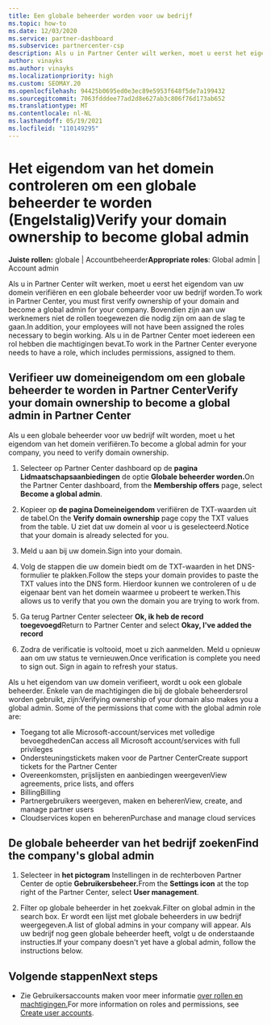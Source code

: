 ```yaml
---
title: Een globale beheerder worden voor uw bedrijf
ms.topic: how-to
ms.date: 12/03/2020
ms.service: partner-dashboard
ms.subservice: partnercenter-csp
description: Als u in Partner Center wilt werken, moet u eerst het eigendom van uw domein verifiëren. Meer informatie over hoe u dit doet en hoe u een globale beheerder wordt die gebruikers kan toevoegen.
author: vinayks
ms.author: vinayks
ms.localizationpriority: high
ms.custom: SEOMAY.20
ms.openlocfilehash: 94425b0695ed0e3ec89e5953f648f5de7a199432
ms.sourcegitcommit: 7063fdddee77ad2d8e627ab3c806f76d173ab652
ms.translationtype: MT
ms.contentlocale: nl-NL
ms.lasthandoff: 05/19/2021
ms.locfileid: "110149295"
---
```

# <a name="verify-your-domain-ownership-to-become-global-admin"></a><span data-ttu-id="11466-104">Het eigendom van het domein controleren om een globale beheerder te worden (Engelstalig)</span><span class="sxs-lookup"><span data-stu-id="11466-104">Verify your domain ownership to become global admin</span></span> 


<span data-ttu-id="11466-105">**Juiste rollen:** globale | Accountbeheerder</span><span class="sxs-lookup"><span data-stu-id="11466-105">**Appropriate roles**: Global admin | Account admin</span></span>

<span data-ttu-id="11466-106">Als u in Partner Center wilt werken, moet u eerst het eigendom van uw domein verifiëren en een globale beheerder voor uw bedrijf worden.</span><span class="sxs-lookup"><span data-stu-id="11466-106">To work in Partner Center, you must first verify ownership of your domain and become a global admin for your company.</span></span> <span data-ttu-id="11466-107">Bovendien zijn aan uw werknemers niet de rollen toegewezen die nodig zijn om aan de slag te gaan.</span><span class="sxs-lookup"><span data-stu-id="11466-107">In addition, your employees will not have been assigned the roles necessary to begin working.</span></span>  <span data-ttu-id="11466-108">Als u in de Partner Center moet iedereen een rol hebben die machtigingen bevat.</span><span class="sxs-lookup"><span data-stu-id="11466-108">To work in the Partner Center everyone needs to have a role, which includes permissions, assigned to them.</span></span>  

## <a name="verify-your-domain-ownership-to-become-a-global-admin-in-partner-center"></a><span data-ttu-id="11466-109">Verifieer uw domeineigendom om een globale beheerder te worden in Partner Center</span><span class="sxs-lookup"><span data-stu-id="11466-109">Verify your domain ownership to become a global admin in Partner Center</span></span>

<span data-ttu-id="11466-110">Als u een globale beheerder voor uw bedrijf wilt worden, moet u het eigendom van het domein verifiëren.</span><span class="sxs-lookup"><span data-stu-id="11466-110">To become a global admin for your company, you need to verify domain ownership.</span></span>

1. <span data-ttu-id="11466-111">Selecteer op Partner Center dashboard op de **pagina Lidmaatschapsaanbiedingen** de optie **Globale beheerder worden.**</span><span class="sxs-lookup"><span data-stu-id="11466-111">On the Partner Center dashboard, from the **Membership offers** page, select **Become a global admin**.</span></span> 

2. <span data-ttu-id="11466-112">Kopieer op **de pagina Domeineigendom** verifiëren de TXT-waarden uit de tabel.</span><span class="sxs-lookup"><span data-stu-id="11466-112">On the **Verify domain ownership** page copy the TXT values from the table.</span></span> <span data-ttu-id="11466-113">U ziet dat uw domein al voor u is geselecteerd.</span><span class="sxs-lookup"><span data-stu-id="11466-113">Notice that your domain is already selected for you.</span></span>

3. <span data-ttu-id="11466-114">Meld u aan bij uw domein.</span><span class="sxs-lookup"><span data-stu-id="11466-114">Sign into your domain.</span></span> 

4. <span data-ttu-id="11466-115">Volg de stappen die uw domein biedt om de TXT-waarden in het DNS-formulier te plakken.</span><span class="sxs-lookup"><span data-stu-id="11466-115">Follow the steps your domain provides to paste the TXT values into the DNS form.</span></span>  <span data-ttu-id="11466-116">Hierdoor kunnen we controleren of u de eigenaar bent van het domein waarmee u probeert te werken.</span><span class="sxs-lookup"><span data-stu-id="11466-116">This allows us to verify that you own the domain you are trying to work from.</span></span>

5. <span data-ttu-id="11466-117">Ga terug Partner Center selecteer **Ok, ik heb de record toegevoegd**</span><span class="sxs-lookup"><span data-stu-id="11466-117">Return to Partner Center and select **Okay, I've added the record**</span></span>

6. <span data-ttu-id="11466-118">Zodra de verificatie is voltooid, moet u zich aanmelden. Meld u opnieuw aan om uw status te vernieuwen.</span><span class="sxs-lookup"><span data-stu-id="11466-118">Once verification is complete you need to sign out. Sign in again to refresh your status.</span></span> 

<span data-ttu-id="11466-119">Als u het eigendom van uw domein verifieert, wordt u ook een globale beheerder. Enkele van de machtigingen die bij de globale beheerdersrol worden gebruikt, zijn:</span><span class="sxs-lookup"><span data-stu-id="11466-119">Verifying ownership of your domain also makes you a global admin. Some of the permissions that come with the global admin role are:</span></span>

- <span data-ttu-id="11466-120">Toegang tot alle Microsoft-account/services met volledige bevoegdheden</span><span class="sxs-lookup"><span data-stu-id="11466-120">Can access all Microsoft account/services with full privileges</span></span> 
- <span data-ttu-id="11466-121">Ondersteuningstickets maken voor de Partner Center</span><span class="sxs-lookup"><span data-stu-id="11466-121">Create support tickets for the Partner Center</span></span>
- <span data-ttu-id="11466-122">Overeenkomsten, prijslijsten en aanbiedingen weergeven</span><span class="sxs-lookup"><span data-stu-id="11466-122">View agreements, price lists, and offers</span></span>
- <span data-ttu-id="11466-123">Billing</span><span class="sxs-lookup"><span data-stu-id="11466-123">Billing</span></span>
- <span data-ttu-id="11466-124">Partnergebruikers weergeven, maken en beheren</span><span class="sxs-lookup"><span data-stu-id="11466-124">View, create, and manage partner users</span></span>
- <span data-ttu-id="11466-125">Cloudservices kopen en beheren</span><span class="sxs-lookup"><span data-stu-id="11466-125">Purchase and manage cloud services</span></span>

## <a name="find-the-companys-global-admin"></a><span data-ttu-id="11466-126">De globale beheerder van het bedrijf zoeken</span><span class="sxs-lookup"><span data-stu-id="11466-126">Find the company's global admin</span></span>

1. <span data-ttu-id="11466-127">Selecteer in **het pictogram** Instellingen in de rechterboven Partner Center de optie **Gebruikersbeheer.**</span><span class="sxs-lookup"><span data-stu-id="11466-127">From the **Settings icon** at the top right of the Partner Center, select **User management**.</span></span>

1. <span data-ttu-id="11466-128">Filter op globale beheerder in het zoekvak.</span><span class="sxs-lookup"><span data-stu-id="11466-128">Filter on global admin in the search box.</span></span> <span data-ttu-id="11466-129">Er wordt een lijst met globale beheerders in uw bedrijf weergegeven.</span><span class="sxs-lookup"><span data-stu-id="11466-129">A list of global admins in your company will appear.</span></span> <span data-ttu-id="11466-130">Als uw bedrijf nog geen globale beheerder heeft, volgt u de onderstaande instructies.</span><span class="sxs-lookup"><span data-stu-id="11466-130">If your company doesn't yet have a global admin, follow the instructions below.</span></span>

## <a name="next-steps"></a><span data-ttu-id="11466-131">Volgende stappen</span><span class="sxs-lookup"><span data-stu-id="11466-131">Next steps</span></span>

- <span data-ttu-id="11466-132">Zie Gebruikersaccounts maken voor meer informatie [over rollen en machtigingen.](create-user-accounts-and-set-permissions.md)</span><span class="sxs-lookup"><span data-stu-id="11466-132">For more information on roles and permissions, see [Create user accounts](create-user-accounts-and-set-permissions.md).</span></span> 